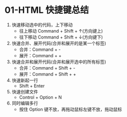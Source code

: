 # 01-HTML 快捷键总结
1. 快速移动选中的代码，上下移动
    * 往上移动 Command + Shift + ↑(方向键上)
    * 往下移动 Command + Shift + ↓(方向键下) 
2. 快速合并、展开代码(合并和展开的是某一个标签)
    * 合并：Command + -
    * 展开：Command + +
3. 快速合并和展开代码(合并和展开选中的所有标签)
    * 合并：Command + Shift + -
    * 展开：Command + Shift + +
4. 快速新起一行
    * Shift + Enter
5. 快速创建文件
    * Control + Option + N
6. 同时编辑多行
    * 按住 Option 键不放，再拖动鼠标左键不放，拖动鼠标




